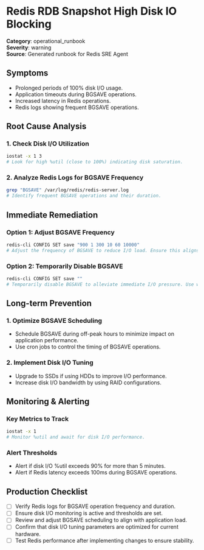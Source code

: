 # Redis RDB Snapshot High Disk IO Blocking

**Category**: operational_runbook  
**Severity**: warning  
**Source**: Generated runbook for Redis SRE Agent

## Symptoms
- Prolonged periods of 100% disk I/O usage.
- Application timeouts during BGSAVE operations.
- Increased latency in Redis operations.
- Redis logs showing frequent BGSAVE operations.

## Root Cause Analysis

### 1. Check Disk I/O Utilization
```bash
iostat -x 1 3
# Look for high %util (close to 100%) indicating disk saturation.
```

### 2. Analyze Redis Logs for BGSAVE Frequency
```bash
grep "BGSAVE" /var/log/redis/redis-server.log
# Identify frequent BGSAVE operations and their duration.
```

## Immediate Remediation

### Option 1: Adjust BGSAVE Frequency
```bash
redis-cli CONFIG SET save "900 1 300 10 60 10000"
# Adjust the frequency of BGSAVE to reduce I/O load. Ensure this aligns with your data durability requirements.
```

### Option 2: Temporarily Disable BGSAVE
```bash
redis-cli CONFIG SET save ""
# Temporarily disable BGSAVE to alleviate immediate I/O pressure. Use with caution as it impacts data durability.
```

## Long-term Prevention

### 1. Optimize BGSAVE Scheduling
- Schedule BGSAVE during off-peak hours to minimize impact on application performance.
- Use cron jobs to control the timing of BGSAVE operations.

### 2. Implement Disk I/O Tuning
- Upgrade to SSDs if using HDDs to improve I/O performance.
- Increase disk I/O bandwidth by using RAID configurations.

## Monitoring & Alerting

### Key Metrics to Track
```bash
iostat -x 1
# Monitor %util and await for disk I/O performance.
```

### Alert Thresholds
- Alert if disk I/O %util exceeds 90% for more than 5 minutes.
- Alert if Redis latency exceeds 100ms during BGSAVE operations.

## Production Checklist
- [ ] Verify Redis logs for BGSAVE operation frequency and duration.
- [ ] Ensure disk I/O monitoring is active and thresholds are set.
- [ ] Review and adjust BGSAVE scheduling to align with application load.
- [ ] Confirm that disk I/O tuning parameters are optimized for current hardware.
- [ ] Test Redis performance after implementing changes to ensure stability.
